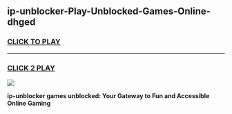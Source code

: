 
## ip-unblocker-Play-Unblocked-Games-Online-dhged
<h3>
<a href="https://premium76.site?title=ip-unblocker&ref=25A">CLICK TO PLAY</a></h3>
<hr>

<h3>
<a href="https://premium76.site?title=ip-unblocker&ref=25A">CLICK 2 PLAY</a>
  
</h3>

<a href="https://premium76.site?title=ip-unblocker&ref=25A"><img src="https://clearcache.store/games.png"></a>


**ip-unblocker games unblocked: Your Gateway to Fun and Accessible Online Gaming**
